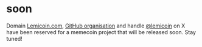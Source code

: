 # soon

Domain [Lemicoin.com](https://lemicoin.com), [GitHub organisation](https://github.com/lemicoin) and handle [@lemicoin](https://x.com/lemicoin) on X have been reserved for a memecoin project that will be released soon. Stay tuned!
